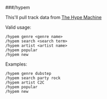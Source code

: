###/hypem

This'll pull track data from [The Hype Machine](http://hypem.com)

Valid usage:

    /hypem genre <genre name>
    /hypem search <search term>
    /hypem artist <artist name>
    /hypem popular
    /hypem new

Examples:

    /hypem genre dubstep
    /hypem search party rock
    /hypem artist C2C
    /hypem popular
    /hypem new
